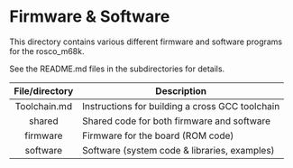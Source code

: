 # Firmware & Software

This directory contains various different firmware and software programs
for the rosco_m68k. 

See the README.md files in the subdirectories for details.

| File/directory      | Description                                    |
|:-------------------:|------------------------------------------------|
| Toolchain.md        | Instructions for building a cross GCC toolchain|
| shared              | Shared code for both firmware and software     |
| firmware            | Firmware for the board (ROM code)              |
| software            | Software (system code & libraries, examples)   |


